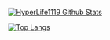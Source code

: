 [![HyperLife1119 Github Stats](https://github-readme-stats.vercel.app/api?username=yzh52521&count_private=true&show_icons=true&include_all_commits=true)](https://github-readme-stats.vercel.app/api?username=yzh52521&count_private=true&show_icons=true&include_all_commits=true)

[![Top Langs](https://github-readme-stats.vercel.app/api/top-langs/?username=yzh52521&layout=compact)](https://github-readme-stats.vercel.app/api/top-langs/?username=yzh52521&layout=compact)

